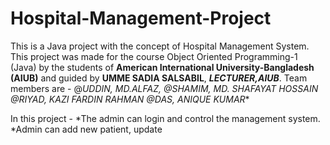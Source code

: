 # Hospital-Management-Project
This is a Java project with the concept of Hospital Management System.
This project was made for the course Object Oriented Programming-1 (Java) by the students of **American International University-Bangladesh (AIUB)** and guided by **UMME SADIA SALSABIL**, ***LECTURER,AIUB***.
Team members are -  @*UDDIN, MD.ALFAZ, @SHAMIM, MD. SHAFAYAT HOSSAIN @RIYAD, KAZI FARDIN RAHMAN @DAS, ANIQUE KUMAR**

In this  project -
*The admin can login and control the management system.
*Admin can add new patient, update 